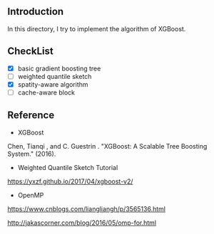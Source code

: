 ## Introduction

In this directory, I try to implement the algorithm of XGBoost.

## CheckList
- [x] basic gradient boosting tree
- [ ] weighted quantile sketch
- [x] spatity-aware algorithm
- [ ] cache-aware block

## Reference

- XGBoost

Chen, Tianqi , and C. Guestrin . "XGBoost: A Scalable Tree Boosting System." (2016).

- Weighted Quantile Sketch Tutorial

https://yxzf.github.io/2017/04/xgboost-v2/

- OpenMP

https://www.cnblogs.com/liangliangh/p/3565136.html

http://jakascorner.com/blog/2016/05/omp-for.html
